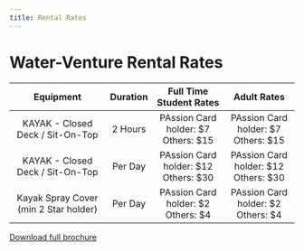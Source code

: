 ```yaml
---
title: Rental Rates
---
```


# Water-Venture Rental Rates

Equipment|Duration|Full Time Student Rates|Adult Rates
:---:|:---:|:------:|:------:
KAYAK - Closed Deck / Sit-On-Top|2 Hours|PAssion Card holder: $7<br />Others: $15|PAssion Card holder: $7<br />Others: $15
KAYAK - Closed Deck / Sit-On-Top|Per Day|PAssion Card holder: $12<br />Others: $30|PAssion Card holder: $12<br />Others: $30
Kayak Spray Cover <br />(min 2 Star holder) |Per Day|PAssion Card holder: $2<br />Others: $4|PAssion Card holder: $2<br />Others: $4

[Download full brochure](https://www.pa.gov.sg/~/media/PA-Corp/Our_Programmes/WV/WaterVenture_Brochure.ashx)